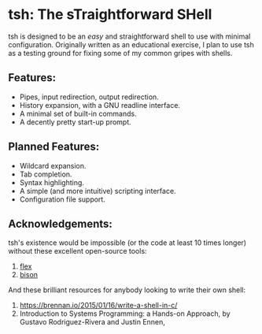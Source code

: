 # tsh: The sTraightforward SHell

tsh is designed to be an *easy* and straightforward shell to use with minimal configuration. Originally written as an educational exercise, I plan to use tsh as a testing ground for fixing some of my common gripes with shells.

## Features:

* Pipes, input redirection, output redirection.
* History expansion, with a GNU readline interface.
* A minimal set of built-in commands.
* A decently pretty start-up prompt.

## Planned Features:

* Wildcard expansion.
* Tab completion.
* Syntax highlighting.
* A simple (and more intuitive) scripting interface.
* Configuration file support.

## Acknowledgements:

tsh's existence would be impossible (or the code at least 10 times longer) without these excellent open-source tools:
1. [flex](http://gnu.ist.utl.pt/software/flex/flex.html)
2. [bison](https://www.gnu.org/software/bison/)

And these brilliant resources for anybody looking to write their own shell:
1. https://brennan.io/2015/01/16/write-a-shell-in-c/
2. Introduction to Systems Programming: a Hands-on Approach, by Gustavo Rodriguez-Rivera and Justin Ennen,
